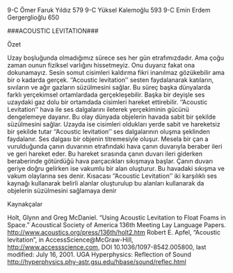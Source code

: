 9-C Ömer Faruk Yıldız 579 
9-C Yüksel Kalemoğlu 593 
9-C Emin Erdem Gergerglioğlu 650

###ACOUSTIC LEVITATION###

Özet

Uzay boşluğunda olmadığımız sürece ses her gün etrafımızdadır. Ama çoğu zaman ounun fiziksel varlığını hissetmeyiz. Onu duyarız fakat ona dokunamayız. 
Sesin somut cisimleri kaldırma fikri inanılmaz gözükebilir ama bir o kadarda gerçek. ‘’Acoustic levitation’’ sesten faydalanarak katıların, sıvıların ve ağır gazların süzülmesini sağlar. Bu süreç başka dünyalarda farklı yerçekimsel ortamlardada gerçekleşebilir. Başka bir deyişle ses uzaydaki gaz dolu bir ortamdada cisimleri hareket ettirebilir. 
‘’Acoustic Levitation’’ hava ile ses dalgalarını ileterek yerçekiminin gücünü dengelemeye dayanır. Bu olay dünyada objelerin havada sabit bir şekilde süzülmesini sağlar. Uzayda ise cisimleri oldukları yerde sabit ve hareketsiz bir şekilde tutar 
‘’Acoustic levitation’’ ses dalgalarının oluşma şeklinden faydalanır. Ses dalgası bir objenin titremesiyle oluşur. Mesela bir çan a vurulduğunda çanın duvarının etrafındaki hava çanın duvarıyla beraber ileri ve geri hareket eder. Bu hareket sırasında çanın duvarı ileri giderken beraberinde götürdüğü hava parçacıkları sıkışmaya başlar. Çanın duvarı geriye doğru gelirken ise vakumlu bir alan oluşturur. Bu havadaki sıkışma ve vakum olaylarına ses denir. Kısacası ‘’Acoustic Levitation’’ iki karşılıklı ses kaynağı kullanarak belirli alanlar oluşturulup bu alanları kullanarak da objelerin süzülmesini sağlamaya denir

Kaynakçalar

Holt, Glynn and Greg McDaniel. “Using Acoustic Levitation to Float Foams in Space.” Acoustical Society of America 136th Meeting Lay Language Papers. http://www.acoustics.org/press/136th/holt2.htm
Robert E. Apfel, “Acoustic levitation”, in AccessScience@McGraw-Hill, http://www.accessscience.com, DOI 10.1036/1097-8542.005800, last modified: July 16, 2001. 
UGA Hyperphysics: Reflection of Sound http://hyperphysics.phy-astr.gsu.edu/hbase/sound/reflec.html
